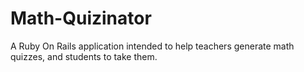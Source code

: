 Math-Quizinator
===============

A Ruby On Rails application intended to help teachers generate math quizzes, and students to take them.
